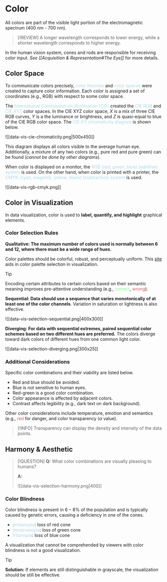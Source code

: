 # Color

All colors are part of the visible light portion of the electromagnetic spectrum (400 nm - 700 nm).

> [!REVIEW]
> A longer wavelength corresponds to lower energy, while a shorter wavelength corresponds to higher energy.

In the human vision system, cones and rods are responsible for receiving color input. *See [[Acquisition & Representation#The Eye]]* for more details.

## Color Space

To communicate colors precisely, <span style = "color:lightblue">color theories</span> and <span style = "color:lightblue">color spaces</span> were created to capture color information. Each color is assigned a set of coordinates (e.g., RGB) with respect to some color space.

The <span style = "color:lightblue">International Commission on Illumination (CIE)</span> created the <span style = "color:lightblue">CIE RGB</span> and <span style = "color:lightblue">CIE XYZ</span> color spaces. In the CIE XYZ color space, $X$ is a mix of three CIE RGB curves, $Y$ is a the luminance or brightness, and $Z$ is quasi-equal to blue of the CIE RGB color space. The <span style = "color:lightblue">CIE XY chromaticity diagram</span> is shown below.

![[data-vis-cie-chromaticity.png|500x450]]

This diagram displays all colors visible to the average human eye. Additionally, a mixture of any two colors (e.g., pure red and pure green) can be found (*cannot be done by other diagrams*).

When color is displayed on a monitor, the <span style = "color:lightblue">RGB (red, green, blue) (additive) system</span> is used. On the other hand, when color is printed with a printer, the <span style = "color:lightblue">CMYK (cyan, magenta, yellow, black) (subtractive) system</span> is used.

![[data-vis-rgb-cmyk.png]]

## Color in Visualization

In data visualization, color is used to **label, quantify, and highlight** graphical elements.

### Color Selection Rules

**Qualitative: The maximum number of colors used is normally between 6 and 12, where there must be a wide range of hues.**

Color palettes should be colorful, robust, and perceptually uniform. This [site](https://colorbrewer2.org/#type=sequential&scheme=BuGn&n=3) aids in color palette selection in visualization.

> [!TIP]
> Encoding certain attributes to certain colors based on their semantic meaning improves pre-attentive understanding (e.g., <span style = "color:lightgreen">correct</span>, <span style = "color:indianred">wrong</span>).

**Sequential: Data should use a sequence that varies monotonically of at least one of the color channels**. Variation in saturation or lightness is also effective.

![[data-vis-selection-sequential.png|400x300]]

**Diverging: For data with sequential extremes, paired sequential color schemes based on two different hues are preferred.** The colors diverge toward dark colors of different hues from one common light color.

![[data-vis-selection-diverging.png|300x25]]

### Additional Considerations

Specific color combinations and their viability are listed below.
- Red and blue should be avoided.
- Blue is not sensitive to human eyes.
- Red-green is a good color combination.
- Color appearance is affected by adjacent colors.
- Contrast affects legibility (e.g., dark text on dark background).

Other color considerations include temperature, emotion and semantics (e.g., <span style = "color:indianred">red</span> for danger, and color transparency ($\alpha$ value).

> [!INFO]
> Transparency can display the density and intensity of the data points.

## Harmony & Aesthetic

> [!QUESTION]
> **Q:** What color combinations are visually pleasing to humans?
> 
> **A:**
> 
> ![[data-vis-selection-harmony.png|400]]

### Color Blindness

Color blindness is present in $6-8\%$ of the population and is typically caused by genetic errors, causing a deficiency in one of the cones.
- <span style = "color:lightblue">protanopia</span>: loss of red cone
- <span style = "color:lightblue">deuteranopia</span>: loss of green cone
- <span style = "color:lightblue">tritanopia</span>: loss of blue cone

A visualization that cannot be comprehended by viewers with color blindness is not a good visualization.

> [!TIP]
> **Solution:** If elements are still distinguishable in grayscale, the visualization should be still be effective.

